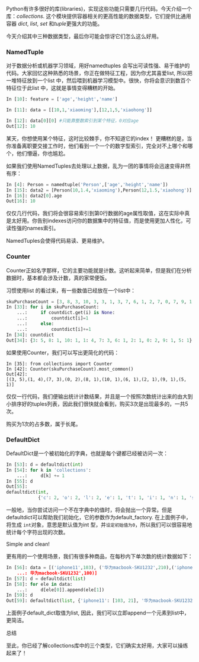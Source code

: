 Python有许多很好的库(libraries)，实现这些功能只需要几行代码。今天介绍一个库：*collections*. 这个模块提供容器相关的更高性能的数据类型，它们提供比通用容器 *dict*, *list*, *set* 和*tuple*更强大的功能。

今天介绍其中三种数据类型，最后你可能会惊讶它们怎么这么好用。

### NamedTuple

对于数据分析或机器学习领域，用好namedtuples 会写出可读性强、易于维护的代码。大家回忆这种熟悉的场景，你正在做特征工程，因为你尤其喜爱list, 所以把一堆特征放到一个list 中，然后喂到机器学习模型中。很快，你将会意识到数百个特征位于此list 中，这就是事情变得糟糕的开始。

```python
In [10]: feature = ['age','height','name']

In [11]: data = [[10,1,'xiaoming'],[12,1,5,'xiaohong']]

In [12]: data[0][0] #只能靠整数索引到某个特征，0对应age
Out[12]: 10
```



某天，你想使用某个特征，这时比较棘手，你不知道它的index！ 更糟糕的是，当你准备离职要交接工作时，他们看到一个一个的数字型索引，完全对不上哪个和哪个，他们懵逼，你也尴尬。

如果我们使用NamedTuples去处理以上数据，乱为一团的事情将会迅速变得井然有序：

```python
In [4]: Person = namedtuple('Person',['age','height','name'])
In [15]: data2 = [Person(10,1.4,'xiaoming'),Person(12,1.5,'xiaohong')]
In [16]: data2[0].age
Out[16]: 10
```

仅仅几行代码，我们将会很容易索引到第0行数据的age属性取值，这在实际中真是太好用。你告别indexes访问你的数据集中的特征值，而是使用更加人性化，可读性强的names索引。

NamedTuples会使得代码易读、更易维护。 

### Counter

Counter正如名字那样，它的主要功能就是计数。这听起来简单，但是我们在分析数据时，基本都会涉及计数，真的家常便饭。

习惯使用list 的看过来，有一些数值已经放在一个list中：

```python
skuPurchaseCount = [3, 8, 3, 10, 3, 3, 1, 3, 7, 6, 1, 2, 7, 0, 7, 9, 1, 5, 1, 0]
In [33]: for i in skuPurchaseCount:
    ...:     if countdict.get(i) is None:
    ...:         countdict[i]=1
    ...:     else:
    ...:         countdict[i]+=1
In [34]: countdict
Out[34]: {3: 5, 8: 1, 10: 1, 1: 4, 7: 3, 6: 1, 2: 1, 0: 2, 9: 1, 5: 1}
```

如果使用Counter，我们可以写出更简化的代码：

```
In [35]: from collections import Counter
In [42]: Counter(skuPurchaseCount).most_common()
Out[42]:
[(3, 5),(1, 4),(7, 3),(0, 2),(8, 1),(10, 1),(6, 1),(2, 1),(9, 1),(5, 1)]
```

仅仅一行代码，我们便输出统计计数结果，并且是一个按照次数统计出来的由大到小排序好的tuples列表，因此我们很快就会看到，购买3次是出现最多的，一共5次。

购买为1次的占多数，属于长尾。

### DefaultDict

DefaultDict是一个被初始化的字典，也就是每个键都已经被访问一次：

```python
In [53]: d = defaultdict(int)
In [54]: for k in 'collections':
    ...:     d[k] += 1
In [55]: d
Out[55]:
defaultdict(int,
            {'c': 2, 'o': 2, 'l': 2, 'e': 1, 't': 1, 'i': 1, 'n': 1, 's': 1})
```

一般地，当你尝试访问一个不在字典中的值时，将会抛出一个异常。但是defaultdict可以帮助我们初始化，它的参数作为default_factory. 在上面例子中，将生成 `int`对象，意思是默认值为int 型，并`设定初始值为0`，所以我们可以很容易地统计每个字符出现的次数。

Simple and clean!

更有用的一个使用场景，我们有很多种商品，在每秒内下单次数的统计数据如下：

```python
In [56]: data = [('iphone11',103), ('华为macbook-SKU1232',210),('iphone11',21),('
    ...: 华为macbook-SKU1232',100)]
In [57]: d = defaultdict(list)
In [58]: for ele in data:
    ...:     d[ele[0]].append(ele[1])
In [59]: d
Out[59]: defaultdict(list, {'iphone11': [103, 21], '华为macbook-SKU1232': [210, 100]})
```

上面例子default_dict取值为list, 因此，我们可以立即append一个元素到list中，更简洁。



总结

至此，你已经了解collections库中的三个类型，它们确实太好用，大家可以操练起来了！

